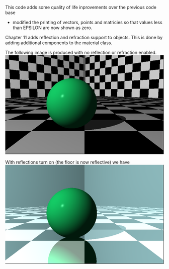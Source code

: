 This code adds some quality of life inprovements over the previous code
base
* modified the printing of vectors, points and matricies so that values 
less than EPSILON are now shown as zero.

Chapter 11 adds reflection and refraction support to objects.  This is 
done by adding additional components to the material class.

The following image is produced with no reflection or refraction enabled.
![Chapter10a](https://raw.githubusercontent.com/thurizas/Ray-Tracer-Challenge/master/images/chapter10a.png)

With reflections turn on (the floor is now reflective) we have
![Chapter11a](../images/chapter11a.png)
